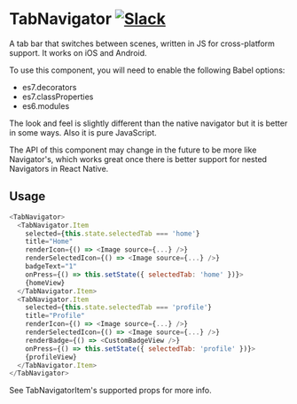 # TabNavigator [![Slack](http://slack.exponentjs.com/badge.svg)](http://slack.exponentjs.com)
A tab bar that switches between scenes, written in JS for cross-platform support. It works on iOS and Android.

To use this component, you will need to enable the following Babel options:
 - es7.decorators
 - es7.classProperties
 - es6.modules

The look and feel is slightly different than the native navigator but it is better in some ways. Also it is pure JavaScript.

The API of this component may change in the future to be more like Navigator's, which works great once there is better support for nested Navigators in React Native.

## Usage

```js
<TabNavigator>
  <TabNavigator.Item
    selected={this.state.selectedTab === 'home'}
    title="Home"
    renderIcon={() => <Image source={...} />}
    renderSelectedIcon={() => <Image source={...} />}
    badgeText="1"
    onPress={() => this.setState({ selectedTab: 'home' })}>
    {homeView}
  </TabNavigator.Item>
  <TabNavigator.Item
    selected={this.state.selectedTab === 'profile'}
    title="Profile"
    renderIcon={() => <Image source={...} />}
    renderSelectedIcon={() => <Image source={...} />}
    renderBadge={() => <CustomBadgeView />}
    onPress={() => this.setState({ selectedTab: 'profile' })}>
    {profileView}
  </TabNavigator.Item>
</TabNavigator>
```

See TabNavigatorItem's supported props for more info.
